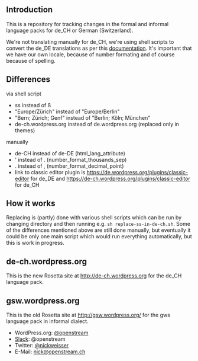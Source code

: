 Introduction
------------
This is a repository for tracking changes in the formal and informal language packs for de_CH or German (Switzerland).

We're not translating manually for de_CH, we're using shell scripts to convert the de_DE translations as per this [documentation](https://de-ch.wordpress.org/team/handbook/translations/). It's important that we have our own locale, because of number formating and of course because of spelling.

Differences
-----------
via shell script
- ss instead of ß
- "Europe/Zürich" instead of "Europe/Berlin"
- "Bern; Zürich; Genf" instead of "Berlin; Köln; München"
- de-ch.wordpress.org instead of de.wordpress.org (replaced only in themes)

manually
- de-CH instead of de-DE (html_lang_attribute)
- ' instead of . (number_format_thousands_sep)
- . instead of , (number_format_decimal_point)
- link to classic editor plugin is https://de.wordpress.org/plugins/classic-editor for de_DE and https://de-ch.wordpress.org/plugins/classic-editor for de_CH 

How it works
-------------
Replacing is (partly) done with various shell scripts which can be run by changing directory and then running e.g. `sh replace-ss-in-de-ch.sh`. Some of the differences mentioned above are still done manually, but eventually it could be only one main script which would run everything automatically, but this is work in progress.

de-ch.wordpress.org
-------------------
This is the new Rosetta site at http://de-ch.wordpress.org for the de_CH language pack.

gsw.wordpress.org
-----------------
This is the old Rosetta site at http://gsw.wordpress.org/ for the gws language pack in informal dialect.

- WordPress.org: <a href="https://profiles.wordpress.org/openstream">@openstream</a>
- <a href="https://wordpress.slack.com/">Slack</a>: @openstream
- Twitter: <a href="https://twitter.com/nickweisser">@nickweisser</a>
- E-Mail: nick@openstream.ch
